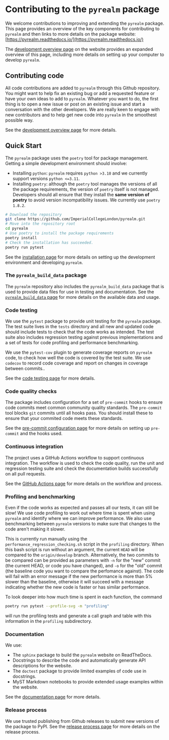 # Contributing to the `pyrealm` package

We welcome contributions to improving and extending the `pyrealm` package. This page
provides an overview of the key components for contributing to `pyrealm` and then links
to more details on the package website:
[https://pyrealm.readthedocs.io/](https://pyrealm.readthedocs.io/)

The [development overview
page](https://pyrealm.readthedocs.io/en/latest/development/overview.html) on the website
provides an expanded overview of this page, including more details on setting up your
computer to develop `pyrealm`.

## Contributing code

All code contributions are added to `pyrealm` through this Github repository. You might
want to help fix an existing bug or add a requested feature or have your own ideas to
add to `pyrealm`. Whatever you want to do, the first thing is to open a new issue or
post on an existing issue and start a conversation with the other developers. We are
really keen to engage with new contributors and to help get new code into `pyrealm` in
the smoothest possible way.

See the [development overview
page](https://pyrealm.readthedocs.io/en/latest/development/overview.html#contributing-code)
for more details.

## Quick Start

The `pyrealm` package uses the `poetry` tool for package management. Getting a simple
development environment should involve:

* Installing `python`: `pyrealm` requires `python >3.10` and we currently support
  versions `python <=3.11`.
* Installing `poetry`: although the `poetry` tool manages the versions of all the
  package requirements, the version of `poetry` itself is not managed. Developers should
  all ensure that they install the **same version of poetry** to avoid version
  incompatibility issues. We currently use `poetry 1.8.2`.

```sh
# Download the repository
git clone https://github.com/ImperialCollegeLondon/pyrealm.git
# Move into the repository root
cd pyrealm
# Use poetry to install the package requirements
poetry install
# Check the installation has succeeded.
poetry run pytest
```

See the [installation
page](https://pyrealm.readthedocs.io/en/latest/development/overview.html) for more
details on setting up the development environment and developing `pyrealm`.

### The `pyrealm_build_data` package

The `pyrealm` repository also includes the `pyrealm_build_data` package that is used to
provide data files for use in testing and documentation. See the [`pyrealm_build_data`
page](docs/source/development/pyrealm_build_data.md) for more details on the available
data and usage.

### Code testing

We use the `pytest` package to provide unit testing for the `pyrealm` package. The test
suite lives in the `tests` directory and all new and updated code should include tests
to check that the code works as intended. The test suite also includes regression
testing against previous implementations and a set of tests for code profiling and
performance benchmarking.

We use the `pytest-cov` plugin to generate coverage reports on `pyrealm` code, to check
how well the code is covered by the test suite. We use `codecov` to record code coverage
and report on changes in coverage between commits..

See the [code testing
page](https://pyrealm.readthedocs.io/en/latest/development/code_testing.md) for more
details.

### Code quality checks

The package includes configuration for a set of `pre-commit` hooks to ensure code
commits meet common community quality standards. The `pre-commit` tool blocks `git`
commits until all hooks pass. You should install these to ensure that your commited code
meets these standards.

See the [pre-commit configuration
page](https://pyrealm.readthedocs.io/en/latest/development/code_qa_and_typing.md) for
more details on setting up `pre-commit` and the hooks used.

### Continuous integration

The project uses a GitHub Actions workflow to support continuous integration. The
workflow is used to check the code quality, run the unit and regression testing suite
and check the documentation builds successfully on all pull requests.

See the [GitHub Actions
page](https://pyrealm.readthedocs.io/en/latest/development/github_actions.md) for more
details on the workflow and process.

### Profiling and benchmarking

Even if the code works as expected and passes all our tests, it can still be slow! We
use code profiling to work out where time is spent when using `pyrealm` and identify
where we can improve performance. We also use benchmarking between `pyrealm` versions to
make sure that changes to the code aren't making it slower.

This is currently run manually using the `performance_regression_checking.sh` script in
the `profiling` directory. When this bash script is run without an argument, the current
`HEAD` will be compared to the `origin/develop` branch. Alternatively, the two commits
to be compared can be provided as parameters with `-n` for the "new" commit (the current
HEAD, or code you have changed), and `-o` for the "old" commit (the baseline code you
want to compare the perfomance against). The code will fail with an error message if the
new performance is more than 5% slower than the baseline, otherwise it will succeed with
a message indicating whether the new code is faster or has similar performance.

To look deeper into how much time is spent in each function, the command

```bash
poetry run pytest --profile-svg -m "profiling"
```

will run the profiling tests and generate a call graph and table with this information in
the `profiling` subdirectory.

### Documentation

We use:

* The `sphinx` package to build the `pyrealm` website on ReadTheDocs.
* Docstrings to describe the code and automatically generate API descriptions for the
  website.
* The `doctest` package to provide limited examples of code use in docstrings.
* MyST Markdown notebooks to provide extended usage examples within the website.

See the [documentation
page](https://pyrealm.readthedocs.io/en/latest/development/documentation.md) for more
details.

### Release process

We use trusted publishing from Github releases to submit new versions of the package to
PyPI. See the [release process
page](https://pyrealm.readthedocs.io/en/latest/development/release_process.md) for more
details on the release process.
